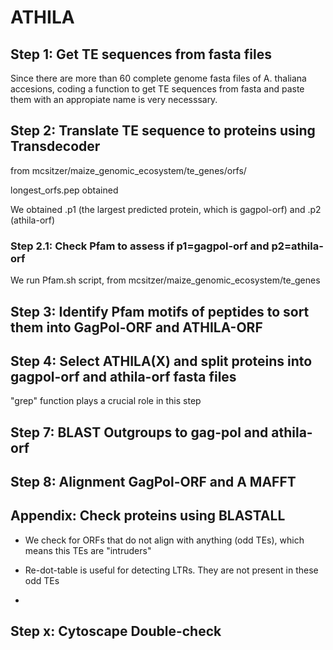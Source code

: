 # ATHILA
## Step 1: Get TE sequences from fasta files
Since there are more than 60 complete genome fasta files of A. thaliana accesions, coding a function to get TE sequences from fasta and paste them with an appropiate name is very necesssary.


## Step 2: Translate TE sequence to proteins using Transdecoder
from mcsitzer/maize_genomic_ecosystem/te_genes/orfs/

longest_orfs.pep obtained

We obtained .p1 (the largest predicted protein, which is gagpol-orf) and .p2 (athila-orf)

  ### Step 2.1: Check Pfam to assess if p1=gagpol-orf and p2=athila-orf
We run Pfam.sh script, from mcsitzer/maize_genomic_ecosystem/te_genes

## Step 3: Identify Pfam motifs of peptides to sort them into GagPol-ORF and ATHILA-ORF
      

## Step 4: Select ATHILA(X) and split proteins into gagpol-orf and athila-orf fasta files
"grep" function plays a crucial role in this step
      



## Step 7: BLAST Outgroups to gag-pol and athila-orf

## Step 8: Alignment GagPol-ORF and A MAFFT


## Appendix: Check proteins using BLASTALL
- We check for ORFs that do not align with anything (odd TEs), which means this TEs are "intruders"

- Re-dot-table is useful for detecting LTRs. They are not present in these odd TEs
- 
## Step x: Cytoscape Double-check

